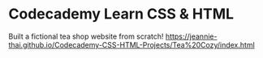 # Codecademy Learn CSS & HTML

Built a fictional tea shop website from scratch!
https://jeannie-thai.github.io/Codecademy-CSS-HTML-Projects/Tea%20Cozy/index.html
